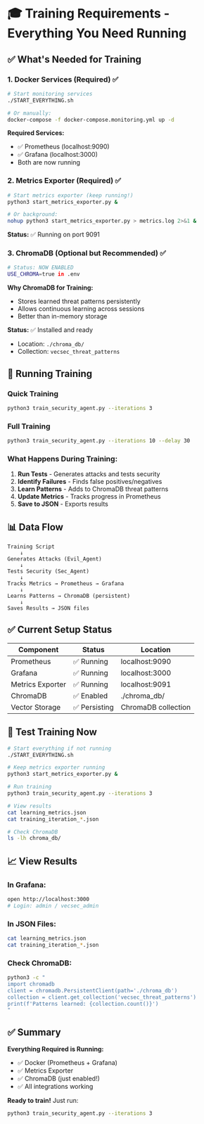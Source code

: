 # 🎓 Training Requirements - Everything You Need Running

## ✅ What's Needed for Training

### 1. Docker Services (Required) ✅
```bash
# Start monitoring services
./START_EVERYTHING.sh

# Or manually:
docker-compose -f docker-compose.monitoring.yml up -d
```

**Required Services:**
- ✅ Prometheus (localhost:9090)
- ✅ Grafana (localhost:3000)
- Both are now running

### 2. Metrics Exporter (Required) ✅
```bash
# Start metrics exporter (keep running!)
python3 start_metrics_exporter.py &

# Or background:
nohup python3 start_metrics_exporter.py > metrics.log 2>&1 &
```

**Status:** ✅ Running on port 9091

### 3. ChromaDB (Optional but Recommended) ✅
```bash
# Status: NOW ENABLED
USE_CHROMA=true in .env
```

**Why ChromaDB for Training:**
- Stores learned threat patterns persistently
- Allows continuous learning across sessions
- Better than in-memory storage

**Status:** ✅ Installed and ready
- Location: `./chroma_db/`
- Collection: `vecsec_threat_patterns`

## 🎯 Running Training

### Quick Training
```bash
python3 train_security_agent.py --iterations 3
```

### Full Training
```bash
python3 train_security_agent.py --iterations 10 --delay 30
```

### What Happens During Training:
1. **Run Tests** - Generates attacks and tests security
2. **Identify Failures** - Finds false positives/negatives
3. **Learn Patterns** - Adds to ChromaDB threat patterns
4. **Update Metrics** - Tracks progress in Prometheus
5. **Save to JSON** - Exports results

## 📊 Data Flow

```
Training Script
    ↓
Generates Attacks (Evil_Agent)
    ↓
Tests Security (Sec_Agent)
    ↓
Tracks Metrics → Prometheus → Grafana
    ↓
Learns Patterns → ChromaDB (persistent)
    ↓
Saves Results → JSON files
```

## ✅ Current Setup Status

| Component | Status | Location |
|-----------|--------|----------|
| Prometheus | ✅ Running | localhost:9090 |
| Grafana | ✅ Running | localhost:3000 |
| Metrics Exporter | ✅ Running | localhost:9091 |
| ChromaDB | ✅ Enabled | ./chroma_db/ |
| Vector Storage | ✅ Persisting | ChromaDB collection |

## 🧪 Test Training Now

```bash
# Start everything if not running
./START_EVERYTHING.sh

# Keep metrics exporter running
python3 start_metrics_exporter.py &

# Run training
python3 train_security_agent.py --iterations 3

# View results
cat learning_metrics.json
cat training_iteration_*.json

# Check ChromaDB
ls -lh chroma_db/
```

## 📈 View Results

### In Grafana:
```bash
open http://localhost:3000
# Login: admin / vecsec_admin
```

### In JSON Files:
```bash
cat learning_metrics.json
cat training_iteration_*.json
```

### Check ChromaDB:
```bash
python3 -c "
import chromadb
client = chromadb.PersistentClient(path='./chroma_db')
collection = client.get_collection('vecsec_threat_patterns')
print(f'Patterns learned: {collection.count()}')
"
```

## ✅ Summary

**Everything Required is Running:**
- ✅ Docker (Prometheus + Grafana)
- ✅ Metrics Exporter
- ✅ ChromaDB (just enabled!)
- ✅ All integrations working

**Ready to train!** Just run:
```bash
python3 train_security_agent.py --iterations 3
```

